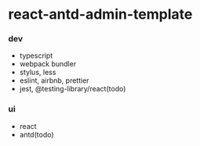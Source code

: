 # react-antd-admin-template
### dev
- typescript
- webpack bundler
- stylus, less
- eslint, airbnb, prettier
- jest, @testing-library/react(todo)

### ui
- react
- antd(todo)